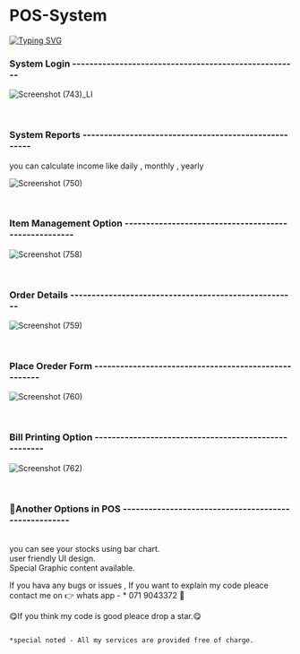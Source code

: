 # POS-System
[![Typing SVG](https://readme-typing-svg.herokuapp.com?size=20&duration=7000&width=850&lines=Semester+Final+POS+System+%7C+using+JavaFx+%2C+MySql+(Athena+Fruit+Market+System))](https://git.io/typing-svg)
<h3> System Login ----------------------------------------------------- </h3>


![Screenshot (743)_LI](https://user-images.githubusercontent.com/100486080/164535178-11123f0d-4154-48c0-9318-bb639e218a10.jpg)

<br><h3> System Reports -----------------------------------------------------</h3>
you can calculate income like daily , monthly , yearly 

![Screenshot (750)](https://user-images.githubusercontent.com/100486080/164536999-c01ba763-991d-4327-abfa-0a45db602e91.png)

<br><h3> Item Management Option -----------------------------------------------------</h3>

![Screenshot (758)](https://user-images.githubusercontent.com/100486080/164537023-87152268-ad0f-499f-9ace-ab87f33894cc.png)

<br><h3> Order Details -----------------------------------------------------</h3>

![Screenshot (759)](https://user-images.githubusercontent.com/100486080/164537322-1f40b3c7-2dad-4a7b-81cd-aa603a2d4a13.png)

<br><h3> Place Oreder Form  -----------------------------------------------------</h3>

![Screenshot (760)](https://user-images.githubusercontent.com/100486080/164537556-bfa50d32-605a-4164-b0a4-3114ac55c6b9.png)

<br><h3> Bill Printing Option  -----------------------------------------------------</h3>

![Screenshot (762)](https://user-images.githubusercontent.com/100486080/164539520-1d1070e8-1e22-49fb-83cd-e29a773e0db6.png)

<br><h3> 🤟Another Options in POS  -----------------------------------------------------</h3><br>
  you can see your stocks using bar chart.<br>
  user friendly UI design.<br>
  Special Graphic content available.<br>
  
  If you hava any bugs or issues , If you want to explain my code pleace contact me on :point_right: whats app - * 071 9043372  :hugs:
  
  😋If you think my code is good pleace drop a star.😋
  
                                                                       *special noted - All my services are provided free of charge.
